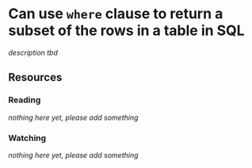 # Can use `where` clause to return a subset of the rows in a table in SQL

_description tbd_

## Resources

### Reading

_nothing here yet, please add something_

### Watching

_nothing here yet, please add something_
